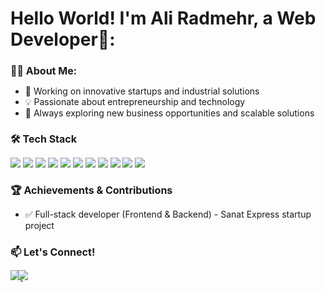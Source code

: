 <div align="left">
  <h1>Hello World! I'm Ali Radmehr, a Web Developer👋:</h1>
</div>


<div align="left">
  <h2 style="font-size: 16px;">👨‍💻 About Me:</h1>
</div>

- 🚀 Working on innovative startups and industrial solutions  
- 💡 Passionate about entrepreneurship and technology  
- 🔎 Always exploring new business opportunities and scalable solutions  

<div align="left">
  <h2 style="font-size: 16px;"></h1>
</div>

<div align="left">
  <h2 style="font-size: 16px;">🛠️ Tech Stack</h1>
</div>


<img src="https://img.shields.io/badge/PHP-777BB4?style=for-the-badge&logo=php&logoColor=white" /> <img src="https://img.shields.io/badge/MySQL-005C84?style=for-the-badge&logo=mysql&logoColor=white" /> <img src="https://img.shields.io/badge/Laravel-FF2D20?style=for-the-badge&logo=laravel&logoColor=white" /> <img src="https://img.shields.io/badge/livewire-4e56a6?style=for-the-badge&logo=livewire&logoColor=white" /> <img src="https://img.shields.io/badge/Vite-B73BFE?style=for-the-badge&logo=vite&logoColor=FFD62E" /> 
 <img src="https://img.shields.io/badge/Alpine%20JS-8BC0D0?style=for-the-badge&logo=alpinedotjs&logoColor=black" /> <img src="https://img.shields.io/badge/HTML5-E34F26?style=for-the-badge&logo=html5&logoColor=white" />
<img src="https://img.shields.io/badge/CSS3-1572B6?style=for-the-badge&logo=css3&logoColor=white" /> <img src="https://img.shields.io/badge/Tailwind_CSS-38B2AC?style=for-the-badge&logo=tailwind-css&logoColor=white" /> 
<img src="https://img.shields.io/badge/redis-%23DD0031.svg?&style=for-the-badge&logo=redis&logoColor=white" /> <img src="https://img.shields.io/badge/Docker-2CA5E0?style=for-the-badge&logo=docker&logoColor=white" /> 


<div align="left">
  <h2 style="font-size: 16px;">🏆 Achievements & Contributions</h1>
</div>

- ✅ Full-stack developer (Frontend & Backend) - Sanat Express startup project


<div align="left">
  <h2 style="font-size: 16px;">📫 Let's Connect!</h1>
</div>

<a href="mailto:ali.radmeehr@gmail.com" style="margin-right: -4px;">
  <img src="https://img.shields.io/badge/Gmail-D14836?style=for-the-badge&logo=gmail&logoColor=white" /> 
</a> 
<a href="https://x.com/ali_radmehr92" target="_blank" style="margin-left: -4px;">
  <img src="https://img.shields.io/badge/X-000000?style=for-the-badge&logo=x&logoColor=white" /> 
</a>



